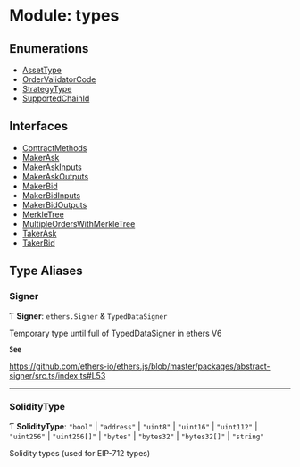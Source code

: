 # Module: types

## Enumerations

- [AssetType](../enums/types.AssetType.md)
- [OrderValidatorCode](../enums/types.OrderValidatorCode.md)
- [StrategyType](../enums/types.StrategyType.md)
- [SupportedChainId](../enums/types.SupportedChainId.md)

## Interfaces

- [ContractMethods](../interfaces/types.ContractMethods.md)
- [MakerAsk](../interfaces/types.MakerAsk.md)
- [MakerAskInputs](../interfaces/types.MakerAskInputs.md)
- [MakerAskOutputs](../interfaces/types.MakerAskOutputs.md)
- [MakerBid](../interfaces/types.MakerBid.md)
- [MakerBidInputs](../interfaces/types.MakerBidInputs.md)
- [MakerBidOutputs](../interfaces/types.MakerBidOutputs.md)
- [MerkleTree](../interfaces/types.MerkleTree.md)
- [MultipleOrdersWithMerkleTree](../interfaces/types.MultipleOrdersWithMerkleTree.md)
- [TakerAsk](../interfaces/types.TakerAsk.md)
- [TakerBid](../interfaces/types.TakerBid.md)

## Type Aliases

### Signer

Ƭ **Signer**: `ethers.Signer` & `TypedDataSigner`

Temporary type until full of TypedDataSigner in ethers V6

**`See`**

https://github.com/ethers-io/ethers.js/blob/master/packages/abstract-signer/src.ts/index.ts#L53

___

### SolidityType

Ƭ **SolidityType**: ``"bool"`` \| ``"address"`` \| ``"uint8"`` \| ``"uint16"`` \| ``"uint112"`` \| ``"uint256"`` \| ``"uint256[]"`` \| ``"bytes"`` \| ``"bytes32"`` \| ``"bytes32[]"`` \| ``"string"``

Solidity types (used for EIP-712 types)
